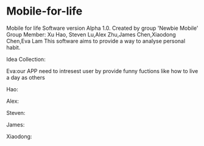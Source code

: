 # Mobile-for-life

Mobile for life Software version Alpha 1.0.
Created by group 'Newbie Mobile'
Group Member: Xu Hao, Steven Lu,Alex Zhu,James Chen,Xiaodong Chen,Eva Lam
This software aims to provide a way to analyse personal habit.

Idea Collection:

Eva:our APP need to intresest user by provide funny fuctions like how to live a day as others

Hao:

Alex:

Steven:

James:

Xiaodong:

